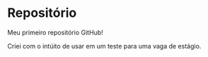 # Repositório
 Meu primeiro repositório GitHub!

 Criei com o intúito de usar em um teste para uma vaga de estágio.
